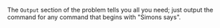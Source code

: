 The ``Output`` section of the problem tells you all you need; just output the command for any command that begins with "Simons says".
